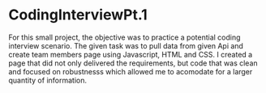 # CodingInterviewPt.1

For this small project, the objective was to practice a potential coding interview scenario. 
The given task was to pull data from given Api and create team members page using Javascript, HTML and CSS. I created a page that did not only delivered the requirements, but code that was clean and focused on robustnesss which allowed me to acomodate for a larger quantity of information.
